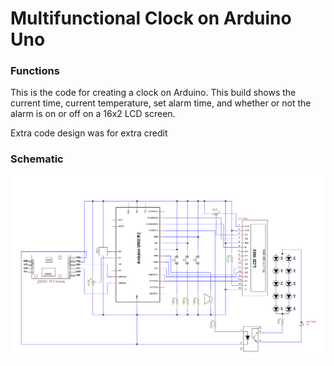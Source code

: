 # Multifunctional Clock on Arduino Uno

### Functions
This is the code for creating a clock on Arduino. This build shows the current time, current temperature, set alarm time, and whether or not the alarm is on or off on a 16x2 LCD screen.

Extra code design was for extra credit

### Schematic
![Image description](schematic.png)
